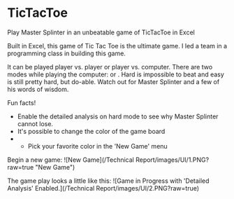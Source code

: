 # TicTacToe
Play Master Splinter in an unbeatable game of TicTacToe in Excel

Built in Excel, this game of Tic Tac Toe is the ultimate game. I led a team in a programming class in building this game.

It can be played player vs. player or player vs. computer. There are two modes while playing the computer: <easy> or <hard>. Hard is impossible to beat and easy is still pretty hard, but do-able. Watch out for Master Splinter and a few of his words of wisdom.

Fun facts!
- Enable the detailed analysis on hard mode to see why Master Splinter cannot lose.
- It's possible to change the color of the game board
-  - Pick your favorite color in the 'New Game' menu

Begin a new game:
![New Game](/Technical Report/images/UI/1.PNG?raw=true "New Game")

The game play looks a little like this:
![Game in Progress with 'Detailed Analysis' Enabled.](/Technical Report/images/UI/2.PNG?raw=true)
